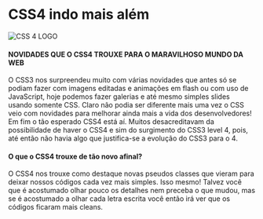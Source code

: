 # CSS4 indo mais além<br>
![CSS 4 LOGO](https://www.script-tutorials.com/wp-content/uploads/2013/12/fimg.png)

#### NOVIDADES QUE O CSS4 TROUXE PARA O MARAVILHOSO MUNDO DA WEB<br>
O CSS3 nos surpreendeu muito com várias novidades que antes só se podiam fazer com imagens editadas e animações em flash ou com uso de JavaScript, hoje podemos fazer galerias e até mesmo simples slides usando somente CSS. Claro não podia ser diferente mais uma vez o CSS veio com novidades para melhorar ainda mais a vida dos desenvolvedores! Em fim o tão esperado CSS4 está aí. Muitos desacreditavam da possibilidade de haver o CSS4 e sim do surgimento do CSS3 level 4, pois, até então não havia algo que justifica-se a evolução do CSS3 para o 4. <br>
#### O que o CSS4 trouxe de tão novo afinal?<br>
 O CSS4 nos trouxe como destaque novas pseudos classes que vieram para deixar nossos códigos cada vez mais simples. Isso mesmo! Talvez você que é acostumado olhar pouco os detalhes nem preceba o que mudou, mas se é acostumado a olhar cada letra escrita você então irá ver que os códigos ficaram mais cleans.   
